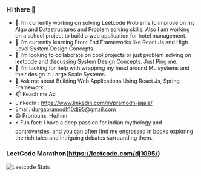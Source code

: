 ### Hi there 👋
- 🔭 I’m currently working on solving Leetcode Problems to improve on my Algo and Datastructures and Problem solving skills. Also I am working on a school project to build a web application for hotel management.
- 🌱 I’m currently learning Front End Frameworks like React.Js and High Level System Design Concepts.
- 👯 I’m looking to collaborate on cool projects or just problem solving on leetcode and discussing System Design Concepts. Just Ping me.
- 🤔 I’m looking for help with wrapping my head around ML systems and their design in Large Scale Systems.
- 💬 Ask me about Building Web Applications Using React.Js, Spring Framework, 
- 📫 Reach me At: 
- LinkedIn : https://www.linkedin.com/in/pramodh-jajala/  
- Email: durgapramodh10dj95@gmail.com
- 😄 Pronouns: He/him
- ⚡ Fun fact: I have a deep passion for Indian mythology and controversies, and you can often find me engrossed in books exploring the rich tales and intriguing debates surrounding them.

### LeetCode Marathon(https://leetcode.com/dj1095/)

![Leetcode Stats](https://leetcard.jacoblin.cool/dj1095?ext=heatmap)
